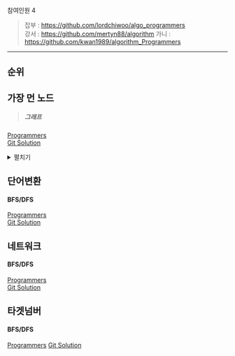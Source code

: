 참여인원 4
> 잡부 : https://github.com/lordchiwoo/algo_programmers  
> 강서 : https://github.com/mertyn88/algorithm
> 가니 : https://github.com/kwan1989/algorithm_Programmers
---

## 순위


## 가장 먼 노드
>##### 그래프
[Programmers](https://programmers.co.kr/learn/courses/30/lessons/49189)  
[Git Solution]()
<details markdown="1">
<summary>펼치기</summary>

</details>

## 단어변환
#### BFS/DFS
[Programmers](https://programmers.co.kr/learn/courses/30/lessons/43163)  
[Git Solution]()

## 네트워크
#### BFS/DFS
[Programmers](https://programmers.co.kr/learn/courses/30/lessons/43162)  
[Git Solution]()

## 타겟넘버
#### BFS/DFS
[Programmers](https://programmers.co.kr/learn/courses/30/lessons/43165)
[Git Solution]()



